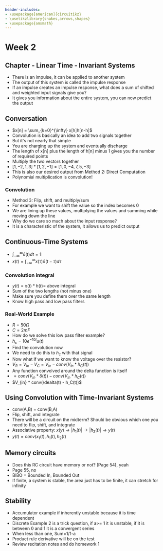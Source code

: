 ```yaml
---
header-includes:
- \usepackage[american]{circuitikz}
- \usetikzlibrary{snakes,arrows,shapes}
- \usepackage{amsmath}
---
```

# Week 2

## Chapter - Linear Time - Invariant Systems
* There is an impulse, it can be applied to another system
* The output of this system is called the impulse response
* If an impulse creates an impulse response, what does a sum of shifted and  weighted input signals give you? 
* It gives you information about the entire system, you can now predict the output

## Conversation
* $x[n] = \sum_{k=0}^{\infty} x[h]h[n-h]$
* Convolution is basically an idea to add two signals together
* But it's not nearly that simple
* You are charging up the system and eventually discharge
* The length of x[n] plus the length of h[n] minus 1 gives you the number of required points
* Multiply the two vectors together
* $[1,-2,1,3] * [1,2,-1] = [1, 0, -4, 7, 5, -3]$
* This is also our desired output from Method 2: Direct Computation
* Polynomial multiplication is convolution!

### Convolution
* Method 3: Flip, shift, and multiply/sum
* For example we want to shift the value so the index becomes 0
* We are lining up these values, multiplying the values and summing while moving down the line 
* Why do we care so much about the input response?
* It is a characteristic of the system, it allows us to predict output

## Continuous-Time Systems
* $\int_{-\infty}^{\infty} \delta(t) dt = 1$
* $x(t) = \int_{-\infty}^{\infty} x(\tau)\delta(t-\tau) d\tau$
### Convolution integral
* $y(t) = x(t) * h(t) =$ above integral
* Sum of the two lengths (not minus one)
* Make sure you define them over the same length
* Know high pass and low pass filters

### Real-World Example
* $R=50\Omega$
* $C=2mF$
* How do we solve this low pass filter example?
* $h_c = 10e^{-10t}u(t)$
* Find the convolution now
* We need to do this to $h_c$ with that signal
* Now what if we want to know the voltage over the resistor?
* $V_R = V_{in}-V_C = V_{in} - conv(V_{in} * h_C (t) )$
* Any function convolved around the delta function is itself
* $=conv(V_{in} * \delta(t)) - conv(V_{in} * h_C (t))$
* $V_{in} * conv(\dealta(t) - h_C(t))$

## Using Convolution with Time-Invariant Systems
* conv(A,B) = conv(B,A)
* Flip, shift, and integrate
* There will be a circuit on the midterm? Should be obvious which one you need to flip, shift, and integrate 
* Associative property: $x(y) \rightarrow |h_1(t)| \rightarrow |h_2(t)| \rightarrow y(t)$
* $y(t) = conv(x_1(t), h_1(t), h_2(t)$

## Memory circuits
* Does this RC circuit have memory or not? (Page 54), yeah
* Page 55, no
* BIBO =  Bounded In, Bounded Out
* If finite, a system is stable, the area just has to be finite, it can stretch for infinity

## Stability
* Accumulator example if inherently unstable because it is time dependent
* Discrete Example 2 is a trick question, if a>= 1 it is unstable, if it is between 0 and 1 it is a convergent series
* When less than one, Sum=1/1-a
* Product rule derivative will be on the test
* Review recitation notes and do homework 1
